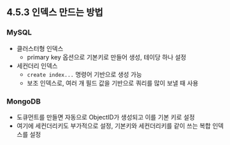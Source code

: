 ## 4.5.3 인덱스 만드는 방법

### MySQL

- 클러스터형 인덱스
    - primary key 옵션으로 기본키로 만들어 생성, 테이당 하나 설정
- 세컨더리 인덱스
    - `create index...` 명령어 기반으로 생성 가능
    - 보조 인덱스로, 여러 개 필드 값을 기반으로 쿼리를 많이 보낼 때 사용

### MongoDB

- 도큐먼트를 만들면 자동으로 ObjectID가 생성되고 이를 기본 키로 설정
- 여기에 세컨더리키도 부가적으로 설정, 기본키와 세컨더리키를 같이 쓰는 복합 인덱스를 설정
